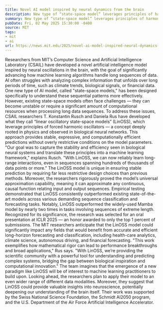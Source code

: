 ```yaml
---
title: Novel AI model inspired by neural dynamics from the brain
description: New type of “state-space model” leverages principles of harmonic oscillators.
summary: New type of “state-space model” leverages principles of harmonic oscillators.
pubDate: Fri, 02 May 2025 15:30:00 -0400
source: MIT
tags:
- mit
- ai
url: https://news.mit.edu/2025/novel-ai-model-inspired-neural-dynamics-from-brain-0502
---
```


Researchers from MIT’s Computer Science and Artificial Intelligence Laboratory (CSAIL) have developed a novel artificial intelligence model inspired by neural oscillations in the brain, with the goal of significantly advancing how machine learning algorithms handle long sequences of data.
AI often struggles with analyzing complex information that unfolds over long periods of time, such as climate trends, biological signals, or financial data. One new type of AI model, called "state-space models," has been designed specifically to understand these sequential patterns more effectively. However, existing state-space models often face challenges — they can become unstable or require a significant amount of computational resources when processing long data sequences.
To address these issues, CSAIL researchers T. Konstantin Rusch and Daniela Rus have developed what they call “linear oscillatory state-space models” (LinOSS), which leverage principles of forced harmonic oscillators — a concept deeply rooted in physics and observed in biological neural networks. This approach provides stable, expressive, and computationally efficient predictions without overly restrictive conditions on the model parameters.
"Our goal was to capture the stability and efficiency seen in biological neural systems and translate these principles into a machine learning framework," explains Rusch. "With LinOSS, we can now reliably learn long-range interactions, even in sequences spanning hundreds of thousands of data points or more."
The LinOSS model is unique in ensuring stable prediction by requiring far less restrictive design choices than previous methods. Moreover, the researchers rigorously proved the model’s universal approximation capability, meaning it can approximate any continuous, causal function relating input and output sequences.
Empirical testing demonstrated that LinOSS consistently outperformed existing state-of-the-art models across various demanding sequence classification and forecasting tasks. Notably, LinOSS outperformed the widely-used Mamba model by nearly two times in tasks involving sequences of extreme length.
Recognized for its significance, the research was selected for an oral presentation at ICLR 2025 — an honor awarded to only the top 1 percent of submissions. The MIT researchers anticipate that the LinOSS model could significantly impact any fields that would benefit from accurate and efficient long-horizon forecasting and classification, including health-care analytics, climate science, autonomous driving, and financial forecasting.
"This work exemplifies how mathematical rigor can lead to performance breakthroughs and broad applications," Rus says. "With LinOSS, we’re providing the scientific community with a powerful tool for understanding and predicting complex systems, bridging the gap between biological inspiration and computational innovation."
The team imagines that the emergence of a new paradigm like LinOSS will be of interest to machine learning practitioners to build upon. Looking ahead, the researchers plan to apply their model to an even wider range of different data modalities. Moreover, they suggest that LinOSS could provide valuable insights into neuroscience, potentially deepening our understanding of the brain itself.
Their work was supported by the Swiss National Science Foundation, the Schmidt AI2050 program, and the U.S. Department of the Air Force Artificial Intelligence Accelerator.